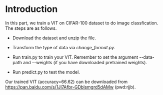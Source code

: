 # Introduction

In this part, we train a VIT on CIFAR-100 dataset to do image classfication. The steps are as follows.

+ Download the dataset and unzip the file.

+ Transform the type of data via *change_format.py*.

+ Run train.py to train your VIT. Remember to set the argument --data-path and --weights (if you have downloaded pretrained weights).

+ Run predict.py to test the model.

Our trained VIT (accuracy=66.62) can be downloaded from https://pan.baidu.com/s/1Jl7Afbr-GDblsmgrd5dAMw (pwd:rjjb).
